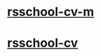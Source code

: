 # [rsschool-cv-m](https://Iniuta.github.io/rsschool-cv/)

# [rsschool-cv](https://Iniuta.github.io/rsschool-cv/cv)

